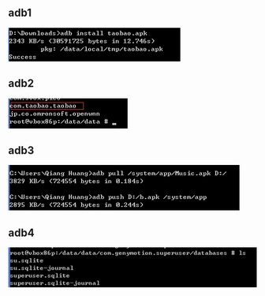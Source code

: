 ## adb1
![](pic/adb1.png)

## adb2
![](pic/adb2.png)

## adb3
![](pic/adb3.png)

## adb4
![](pic/adb4.png)
